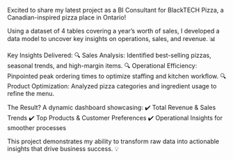 Excited to share my latest project as a BI Consultant for BlackTECH Pizza, a Canadian-inspired pizza place in Ontario!

Using a dataset of 4 tables covering a year’s worth of sales, I developed a data model to uncover key insights on operations, sales, and revenue. 📊

Key Insights Delivered:
🔍 Sales Analysis: Identified best-selling pizzas, seasonal trends, and high-margin items.
🔍 Operational Efficiency: Pinpointed peak ordering times to optimize staffing and kitchen workflow.
🔍 Product Optimization: Analyzed pizza categories and ingredient usage to refine the menu.

The Result?
A dynamic dashboard showcasing:
✔️ Total Revenue & Sales Trends
✔️ Top Products & Customer Preferences
✔️ Operational Insights for smoother processes

This project demonstrates my ability to transform raw data into actionable insights that drive business success. 💡
